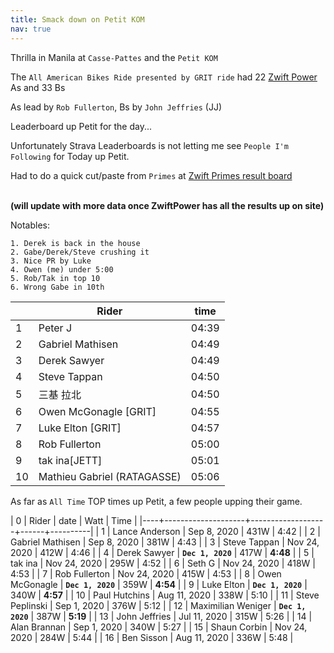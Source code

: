```yaml
---
title: Smack down on Petit KOM
nav: true
---
```


Thrilla in Manila at `Casse-Pattes` and the `Petit KOM`

The `All American Bikes Ride presented by GRIT ride` had 22 [Zwift Power](https://zwiftpower.com/events.php?zid=1285540) As and 33 Bs

As lead by `Rob Fullerton`, Bs by `John Jeffries` (JJ)

Leaderboard up Petit for the day...

Unfortunately Strava Leaderboards is not letting me see `People I'm Following`
for Today up Petit.

Had to do a quick cut/paste from `Primes` at [Zwift Primes result board](https://zwiftpower.com/events.php?zid=1285540) <br><br>

**(will update with more data once ZwiftPower has all the results up on site)**

Notables:

````
1. Derek is back in the house
2. Gabe/Derek/Steve crushing it
3. Nice PR by Luke
4. Owen (me) under 5:00
5. Rob/Tak in top 10
6. Wrong Gabe in 10th
````   

|    | Rider                       |  time |
|--- | --------------------------- | ------|
|  1 | Peter J                     | 04:39 |
|  2 | Gabriel Mathisen            | 04:49 |
|  3 | Derek Sawyer                | 04:49 |
|  4 | Steve Tappan                | 04:50 |
|  5 | 三基 拉北                   | 04:50 |
|  6 | Owen McGonagle [GRIT]       | 04:55 |
|  7 | Luke Elton [GRIT]           | 04:57 |
|  8 | Rob Fullerton               | 05:00 |
|  9 | tak ina[JETT]               | 05:01 |
| 10 | Mathieu Gabriel (RATAGASSE) | 05:06 |

As far as `All Time` TOP times up Petit, a few people upping their game.

|  0 | Rider              | date              | Watt |     Time |
|----+--------------------+-------------------+------+----------|
|  1 | Lance Anderson     | Sep 8, 2020       | 431W |     4:42 |
|  2 | Gabriel Mathisen   | Sep 8, 2020       | 381W |     4:43 |
|  3 | Steve Tappan       | Nov 24, 2020      | 412W |     4:46 |
|  4 | Derek Sawyer       | **`Dec 1, 2020`** | 417W | **4:48** |
|  5 | tak ina            | Nov 24, 2020      | 295W |     4:52 |
|  6 | Seth G             | Nov 24, 2020      | 418W |     4:53 |
|  7 | Rob Fullerton      | Nov 24, 2020      | 415W |     4:53 |
|  8 | Owen McGonagle     | **`Dec 1, 2020`** | 359W | **4:54** |
|  9 | Luke Elton         | **`Dec 1, 2020`** | 340W | **4:57** |
| 10 | Paul Hutchins      | Aug 11, 2020      | 338W |     5:10 |
| 11 | Steve Peplinski    | Sep 1, 2020       | 376W |     5:12 |
| 12 | Maximilian Weniger | **`Dec 1, 2020`** | 387W | **5:19** |
| 13 | John Jeffries      | Jul 11, 2020      | 315W |     5:26 |
| 14 | Alan Brannan       | Sep 1, 2020       | 340W |     5:27 |
| 15 | Shaun Corbin       | Nov 24, 2020      | 284W |     5:44 |
| 16 | Ben Sisson         | Aug 11, 2020      | 336W |     5:48 |

